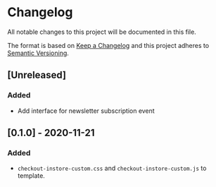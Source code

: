 # Changelog

All notable changes to this project will be documented in this file.

The format is based on [Keep a Changelog](http://keepachangelog.com/en/1.0.0/)
and this project adheres to [Semantic Versioning](http://semver.org/spec/v2.0.0.html).

## [Unreleased]


### Added

- Add interface for newsletter subscription event
## [0.1.0] - 2020-11-21
###  Added
- `checkout-instore-custom.css` and `checkout-instore-custom.js` to template.